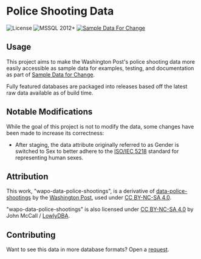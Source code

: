 # Police Shooting Data

![License](https://img.shields.io/badge/license-CC%20BY--NC--SA%204.0-green)
![MSSQL 2012+](https://img.shields.io/static/v1?label=MSSQL&message=2012%2b&color=green&logo=microsoft-sql-server)
[![Sample Data For Change](https://img.shields.io/badge/Sample%20Data%20For%20Change-%E2%9D%A4-red)][sdfc] 

## Usage

This project aims to make the Washington Post's police shooting data more easily
accessible as sample data for examples, testing, and documentation as part of
[Sample Data for Change][sdfc].

Fully featured databases are packaged into releases based off the latest raw data
available as of build time.

## Notable Modifications

While the goal of this project is not to modify the data, some changes have been made
to increase its correctness:

* After staging, the data attribute originally referred to as Gender is switched to Sex
to better adhere to the [ISO/IEC 5218][iso] standard for representing human sexes.

## Attribution

This work, "wapo-data-police-shootings", is a derivative of
[data-police-shootings][ps-github]
by the [Washington Post][wapo], used under [CC BY-NC-SA 4.0][license].

"wapo-data-police-shootings" is also licensed under [CC BY-NC-SA 4.0][license]
by John McCall / [LowlyDBA][lowlydba].

## Contributing

Want to see this data in more database formats? Open a [request][request].

[iso]: https://en.wikipedia.org/wiki/ISO/IEC_5218
[license]: https://creativecommons.org/licenses/by-nc-sa/4.0/
[lowlydba]: https://github.com/LowlyDBA
[ps-github]: https://github.com/washingtonpost/data-police-shootings
[request]: https://github.com/SampleDataForChange/wapo-data-police-shootings/issues
[sdfc]: https://github.com/SampleDataForChange
[wapo]: https://github.com/washingtonpost
